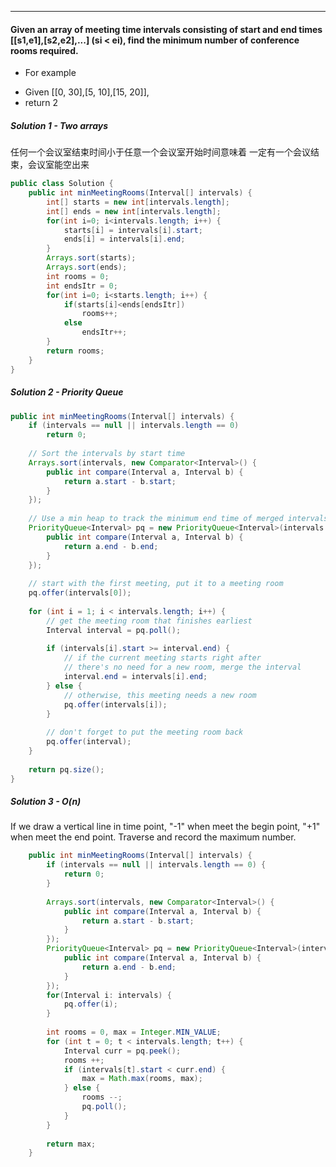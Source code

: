 ***
#### Given an array of meeting time intervals consisting of start and end times [[s1,e1],[s2,e2],...] (si < ei), find the minimum number of conference rooms required.
* For example
- Given [[0, 30],[5, 10],[15, 20]],
- return 2

##### Solution 1 - Two arrays
任何一个会议室结束时间小于任意一个会议室开始时间意味着 一定有一个会议结束，会议室能空出来
```java
public class Solution {
    public int minMeetingRooms(Interval[] intervals) {
        int[] starts = new int[intervals.length];
        int[] ends = new int[intervals.length];
        for(int i=0; i<intervals.length; i++) {
            starts[i] = intervals[i].start;
            ends[i] = intervals[i].end;
        }
        Arrays.sort(starts);
        Arrays.sort(ends);
        int rooms = 0;
        int endsItr = 0;
        for(int i=0; i<starts.length; i++) {
            if(starts[i]<ends[endsItr])
                rooms++;
            else
                endsItr++;
        }
        return rooms;
    }
} 
```

##### Solution 2 - Priority Queue
```java
public int minMeetingRooms(Interval[] intervals) {
    if (intervals == null || intervals.length == 0)
        return 0;
        
    // Sort the intervals by start time
    Arrays.sort(intervals, new Comparator<Interval>() {
        public int compare(Interval a, Interval b) { 
            return a.start - b.start; 
        }
    });
    
    // Use a min heap to track the minimum end time of merged intervals
    PriorityQueue<Interval> pq = new PriorityQueue<Interval>(intervals.length, new Comparator<Interval>() {
        public int compare(Interval a, Interval b) { 
            return a.end - b.end; 
        }
    });
    
    // start with the first meeting, put it to a meeting room
    pq.offer(intervals[0]);
    
    for (int i = 1; i < intervals.length; i++) {
        // get the meeting room that finishes earliest
        Interval interval = pq.poll();
        
        if (intervals[i].start >= interval.end) {
            // if the current meeting starts right after 
            // there's no need for a new room, merge the interval
            interval.end = intervals[i].end;
        } else {
            // otherwise, this meeting needs a new room
            pq.offer(intervals[i]);
        }
        
        // don't forget to put the meeting room back
        pq.offer(interval);
    }
    
    return pq.size();
}
```

##### Solution 3 - O(n) 
If we draw a vertical line in time point, "-1" when meet the begin point, "+1" when meet the end point.
Traverse and record the maximum number.
```java
    public int minMeetingRooms(Interval[] intervals) {
        if (intervals == null || intervals.length == 0) {
            return 0;
        }
        
        Arrays.sort(intervals, new Comparator<Interval>() {
            public int compare(Interval a, Interval b) { 
                return a.start - b.start; 
            }
        });
        PriorityQueue<Interval> pq = new PriorityQueue<Interval>(intervals.length, new Comparator<Interval>() {
            public int compare(Interval a, Interval b) { 
                return a.end - b.end; 
            }
        });
        for(Interval i: intervals) {
            pq.offer(i);
        }
        
        int rooms = 0, max = Integer.MIN_VALUE;
        for (int t = 0; t < intervals.length; t++) {
            Interval curr = pq.peek();
            rooms ++;
            if (intervals[t].start < curr.end) {
                max = Math.max(rooms, max);
            } else {
                rooms --;
                pq.poll();
            }
        }
        
        return max;     
    }
```
